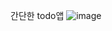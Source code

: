 간단한 todo앱 
![image](https://user-images.githubusercontent.com/86909942/137118618-633871bd-b84c-4500-8abf-6cc3584178d5.png)

